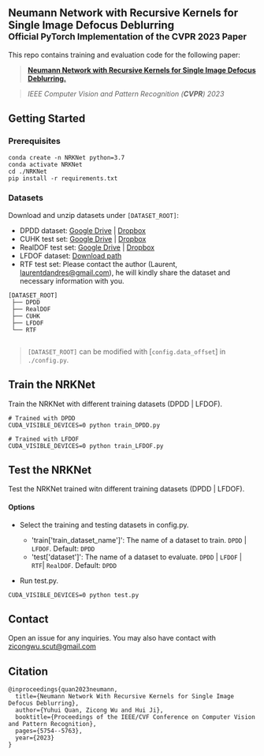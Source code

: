 ## Neumann Network with Recursive Kernels for Single Image Defocus Deblurring<br><sub>Official PyTorch Implementation of the CVPR 2023 Paper</sub><br><sub>
This repo contains training and evaluation code for the following paper:

> [**Neumann Network with Recursive Kernels for Single Image Defocus Deblurring.**](https://openaccess.thecvf.com/content/CVPR2023/html/Quan_Neumann_Network_With_Recursive_Kernels_for_Single_Image_Defocus_Deblurring_CVPR_2023_paper.html)

> *IEEE Computer Vision and Pattern Recognition (**CVPR**) 2023*


## Getting Started
### Prerequisites

```shell
conda create -n NRKNet python=3.7
conda activate NRKNet
cd ./NRKNet
pip install -r requirements.txt
```


###  Datasets
Download and unzip datasets under `[DATASET_ROOT]`:
* DPDD dataset: [Google Drive](https://drive.google.com/open?id=1Mq7WtYMo9mRsJ6I6ccXdY1JJQvwBuMuQ&authuser=codeslake%40gmail.com&usp=drive_fs) | [Dropbox](https://www.dropbox.com/s/w9urn5m4mzllrwu/DPDD.zip?dl=1)
* CUHK test set: [Google Drive](https://drive.google.com/open?id=1Mol1GV-1NNoSX-BCRTE09Sins8LMVRyl&authuser=codeslake%40gmail.com&usp=drive_fs) | [Dropbox](https://www.dropbox.com/s/zxjhzuxsxh4v0cv/CUHK.zip?dl=1)
* RealDOF test set: [Google Drive](https://drive.google.com/open?id=1MyizebyGPzK-VeV1pKVf7OTDl_3GmkdQ&authuser=codeslake%40gmail.com&usp=drive_fs) | [Dropbox](https://www.dropbox.com/s/arox1aixvg67fw5/RealDOF.zip?dl=1)
* LFDOF dataset: [Download path](https://sweb.cityu.edu.hk/miullam/AIFNET/dataset/LFDOF.zip)
* RTF test set: Please contact the author (Laurent, laurentdandres@gmail.com), he will kindly share the dataset and necessary information with you.
```
[DATASET_ROOT]
 ├── DPDD
 ├── RealDOF
 ├── CUHK
 ├── LFDOF
 └── RTF
 
```
> `[DATASET_ROOT]` can be modified with [`config.data_offset`] in `./config.py`.

## Train the NRKNet

Train the NRKNet with different training datasets (DPDD | LFDOF).
```shell
# Trained with DPDD
CUDA_VISIBLE_DEVICES=0 python train_DPDD.py

# Trained with LFDOF
CUDA_VISIBLE_DEVICES=0 python train_LFDOF.py
```
## Test the NRKNet
Test the NRKNet trained witn different training datasets (DPDD | LFDOF).

#### Options
* Select the training and testing datasets in config.py. 
  * 'train['train_dataset_name']':  The name of a dataset to train. `DPDD` | `LFDOF`. Default: `DPDD`
  * 'test['dataset']':  The name of a dataset to evaluate. `DPDD` | `LFDOF` | `RTF`| `RealDOF`. Default: `DPDD`
   
* Run test.py. 
```shell
CUDA_VISIBLE_DEVICES=0 python test.py
```


## Contact
Open an issue for any inquiries.
You may also have contact with [zicongwu.scut@gmail.com](zicongwu.scut@gmail.com)

## Citation

```
@inproceedings{quan2023neumann,
  title={Neumann Network With Recursive Kernels for Single Image Defocus Deblurring},
  author={Yuhui Quan, Zicong Wu and Hui Ji},
  booktitle={Proceedings of the IEEE/CVF Conference on Computer Vision and Pattern Recognition},
  pages={5754--5763},
  year={2023}
}
```
